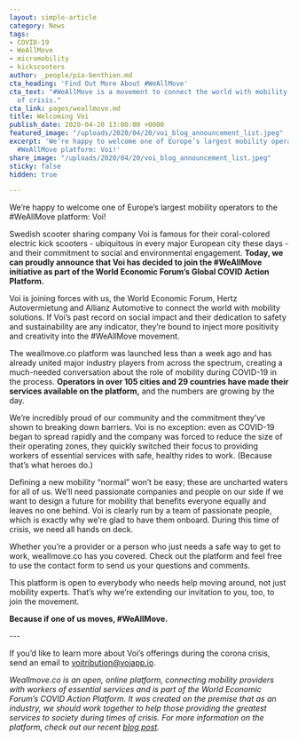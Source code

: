 ```yaml
---
layout: simple-article
category: News
tags:
- COVID-19
- WeAllMove
- micromobility
- kickscooters
author: _people/pia-benthien.md
cta_heading: 'Find Out More About #WeAllMove'
cta_text: "#WeAllMove is a movement to connect the world with mobility during a time
  of crisis."
cta_link: pages/weallmove.md
title: Welcoming Voi
publish_date: 2020-04-20 13:00:00 +0000
featured_image: "/uploads/2020/04/20/voi_blog_announcement_list.jpeg"
excerpt: 'We’re happy to welcome one of Europe’s largest mobility operators to the
  #WeAllMove platform: Voi!'
share_image: "/uploads/2020/04/20/voi_blog_announcement_list.jpeg"
sticky: false
hidden: true

---
```

We’re happy to welcome one of Europe’s largest mobility operators to the #WeAllMove platform: Voi!

Swedish scooter sharing company Voi is famous for their coral-colored electric kick scooters - ubiquitous in every major European city these days - and their commitment to social and environmental engagement. **Today, we can proudly announce that Voi has decided to join the #WeAllMove initiative as part of the World Economic Forum’s Global COVID Action Platform.**

Voi is joining forces with us, the World Economic Forum, Hertz Autovermietung and Allianz Automotive to connect the world with mobility solutions. If Voi’s past record on social impact and their dedication to safety and sustainability are any indicator, they’re bound to inject more positivity and creativity into the #WeAllMove movement.

The weallmove.co platform was launched less than a week ago and has already united major industry players from across the spectrum, creating a much-needed conversation about the role of mobility during COVID-19 in the process. **Operators in over 105 cities and 29 countries have made their services available on the platform,** and the numbers are growing by the day.

We’re incredibly proud of our community and the commitment they’ve shown to breaking down barriers. Voi is no exception: even as COVID-19 began to spread rapidly and the company was forced to reduce the size of their operating zones, they quickly switched their focus to providing workers of essential services with safe, healthy rides to work. (Because that’s what heroes do.)

Defining a new mobility “normal” won’t be easy; these are uncharted waters for all of us. We’ll need passionate companies and people on our side if we want to design a future for mobility that benefits everyone equally and leaves no one behind. Voi is clearly run by a team of passionate people, which is exactly why we’re glad to have them onboard. During this time of crisis, we need all hands on deck.

Whether you’re a provider or a person who just needs a safe way to get to work, weallmove.co has you covered. Check out the platform and feel free to use the contact form to send us your questions and comments.

This platform is open to everybody who needs help moving around, not just mobility experts. That’s why we’re extending our invitation to you, too, to join the movement.

**Because if one of us moves, #WeAllMove.**

\---

If you’d like to learn more about Voi’s offerings during the corona crisis, send an email to voitribution@voiapp.io.

_Weallmove.co is an open, online platform, connecting mobility providers with workers of essential services and is part of the World Economic Forum’s COVID Action Platform. It was created on the premise that as an industry, we should work together to help those providing the greatest services to society during times of crisis. For more information on the platform, check out our recent_ [_blog post_](https://www.wundermobility.com/blog/from-moving-people-to-starting-a-movement)_._
